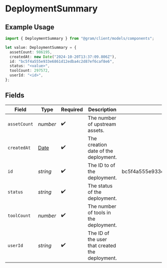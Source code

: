 # DeploymentSummary

## Example Usage

```typescript
import { DeploymentSummary } from "@gram/client/models/components";

let value: DeploymentSummary = {
  assetCount: 986195,
  createdAt: new Date("2024-10-20T13:37:09.806Z"),
  id: "bc5f4a555e933e6861d12edba4c2d87ef6caf8e6",
  status: "<value>",
  toolCount: 297572,
  userId: "<id>",
};
```

## Fields

| Field                                                                                         | Type                                                                                          | Required                                                                                      | Description                                                                                   | Example                                                                                       |
| --------------------------------------------------------------------------------------------- | --------------------------------------------------------------------------------------------- | --------------------------------------------------------------------------------------------- | --------------------------------------------------------------------------------------------- | --------------------------------------------------------------------------------------------- |
| `assetCount`                                                                                  | *number*                                                                                      | :heavy_check_mark:                                                                            | The number of upstream assets.                                                                |                                                                                               |
| `createdAt`                                                                                   | [Date](https://developer.mozilla.org/en-US/docs/Web/JavaScript/Reference/Global_Objects/Date) | :heavy_check_mark:                                                                            | The creation date of the deployment.                                                          |                                                                                               |
| `id`                                                                                          | *string*                                                                                      | :heavy_check_mark:                                                                            | The ID to of the deployment.                                                                  | bc5f4a555e933e6861d12edba4c2d87ef6caf8e6                                                      |
| `status`                                                                                      | *string*                                                                                      | :heavy_check_mark:                                                                            | The status of the deployment.                                                                 |                                                                                               |
| `toolCount`                                                                                   | *number*                                                                                      | :heavy_check_mark:                                                                            | The number of tools in the deployment.                                                        |                                                                                               |
| `userId`                                                                                      | *string*                                                                                      | :heavy_check_mark:                                                                            | The ID of the user that created the deployment.                                               |                                                                                               |